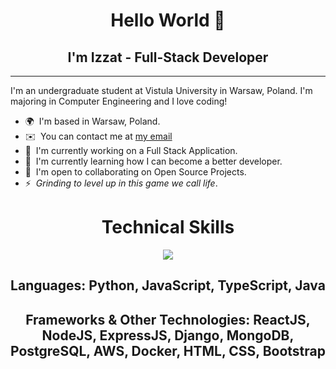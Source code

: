 <h1 align="center">Hello World 👋</h1>
<h2 align="center">I'm Izzat - Full-Stack Developer</h2>

------------------------

I'm an undergraduate student at Vistula University in Warsaw, Poland. I'm majoring in Computer Engineering and I love coding!

* 🌍  I'm based in Warsaw, Poland.
* ✉️  You can contact me at [my email](mailto:izzatcodes@gmail.com)
* 🚀  I'm currently working on a Full Stack Application.
* 🧠  I'm currently learning how I can become a better developer.
* 🤝  I'm open to collaborating on Open Source Projects.
* ⚡  _Grinding to level up in this game we call life_.

<h1 align="center">Technical Skills</h1>

<p align="center">
  <a href="https://skillicons.dev">
    <img src="https://skillicons.dev/icons?i=py,js,typescript,react,nodejs,express,django,mongodb,postgres,aws,docker,html,css,bootstrap" />
  </a>
</p>

<h2 align="center">Languages: Python, JavaScript, TypeScript, Java</h2>
<h2 align="center">Frameworks & Other Technologies: ReactJS, NodeJS, ExpressJS, Django, MongoDB, PostgreSQL, AWS, Docker, HTML, CSS, Bootstrap</h2>
